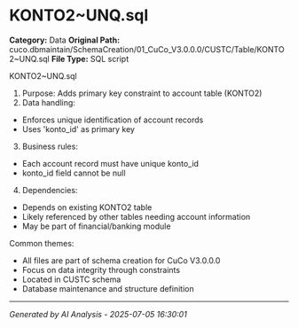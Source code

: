 # KONTO2~UNQ.sql

**Category:** Data
**Original Path:** cuco.dbmaintain/SchemaCreation/01_CuCo_V3.0.0.0/CUSTC/Table/KONTO2~UNQ.sql
**File Type:** SQL script

KONTO2~UNQ.sql
1. Purpose: Adds primary key constraint to account table (KONTO2)
2. Data handling:
- Enforces unique identification of account records
- Uses 'konto_id' as primary key
3. Business rules:
- Each account record must have unique konto_id
- konto_id field cannot be null
4. Dependencies:
- Depends on existing KONTO2 table
- Likely referenced by other tables needing account information
- May be part of financial/banking module

Common themes:
- All files are part of schema creation for CuCo V3.0.0.0
- Focus on data integrity through constraints
- Located in CUSTC schema
- Database maintenance and structure definition

---
*Generated by AI Analysis - 2025-07-05 16:30:01*
